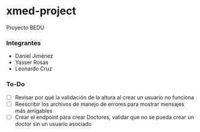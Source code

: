 # xmed-project

Proyecto BEDU

### Integrantes

- Daniel Jiménez
- Yasser Rosas
- Leonardo Cruz

### To-Do

- [ ] Revisar por qué la validación de la altura al crear un usuario no funciona
- [ ] Reescribir los archivos de manejo de errores para mostrar mensajes más amigables
- [ ] Crear el endpoint para crear Doctores, validar que no se pueda crear un doctor sin un usuario asociado
